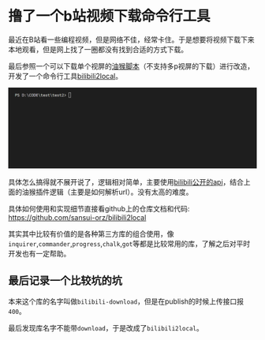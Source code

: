 # 撸了一个b站视频下载命令行工具

[tag]:node|tool|bilibili
[create]:2022-04-21

最近在B站看一些编程视频，但是网络不佳，经常卡住。于是想要将视频下载下来本地观看，但是网上找了一圈都没有找到合适的方式下载。

最后参照一个可以下载单个视屏的[油猴脚本](https://greasyfork.org/zh-CN/scripts/390952)（不支持多p视屏的下载）进行改造，开发了一个命令行工具[bilibili2local](https://github.com/sansui-orz/bilibili2local)。

![b2l](../images/b2l.gif)

具体怎么搞得就不展开说了，逻辑相对简单，主要使用[bilibili公开的api](https://github.com/SocialSisterYi/bilibili-API-collect)，结合上面的油猴插件逻辑（主要是如何解析url）。没有太高的难度。

具体如何使用和实现细节直接看github上的仓库文档和代码: <https://github.com/sansui-orz/bilibili2local>

其实其中比较有价值的是各种第三方库的组合使用，像`inquirer`,`commander`,`progress`,`chalk`,`got`等都是比较常用的库，了解之后对平时开发也有一定帮助。

## 最后记录一个比较坑的坑

本来这个库的名字叫做`bilibili-download`，但是在publish的时候上传接口报`400`。

最后发现库名字不能带`download`，于是改成了`bilibili2local`。